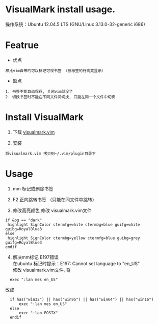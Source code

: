 <h1> VisualMark install usage. </h1>
操作系统：Ubuntu 12.04.5 LTS (GNU/Linux 3.13.0-32-generic i686)  

# Featrue
* 优点
```
相比vim自带的可以标记可视书签 （被标签的行高亮显示）
```
* 缺点
```
1. 书签不能自动保存, 关闭vim就没了
2. 切换书签时不能在不同文件间切换, 只能在同一个文件中切换
```

# Install VisualMark
1. 下载 [visualmark.vim](https://www.vim.org/scripts/download_script.php?src_id=4700)

2. 安装  
```
将visualmark.vim 拷贝到~/.vim/plugin目录下
```

# Usage
1. mm 标记或删除书签

2. F2 正向跳转书签 （只能在同文件中跳转）

3. 修改高亮颜色
修改 visualmark.vim文件
```
if &bg == "dark"
 highlight SignColor ctermfg=white ctermbg=blue guifg=white guibg=RoyalBlue3
else
 highlight SignColor ctermbg=yellow ctermfg=blue guibg=grey guifg=RoyalBlue3
endif
```

4. 解决mm标记 E197错误  
在ubuntu 标记时提示：E197: Cannot set language to "en_US"  
修改 visualmark.vim文件, 将 
```
  exec ":lan mes en_US"
```
改成
```
  if has("win32") || has("win95") || has("win64") || has("win16")
      exec ":lan mes en_US"
  else
      exec ":lan POSIX"
  endif
```
